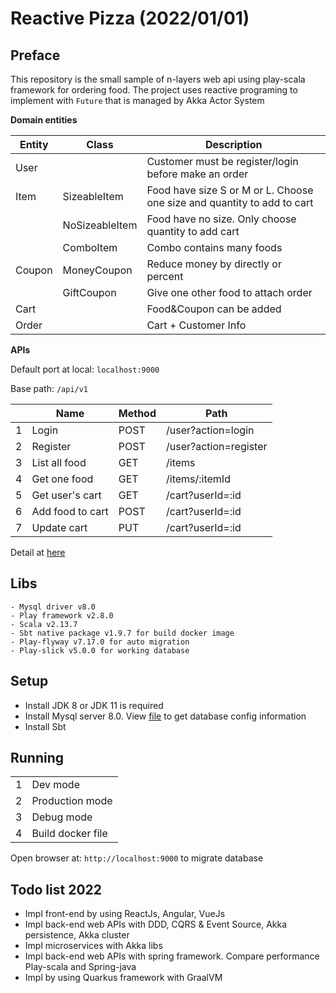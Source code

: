 # Reactive Pizza (2022/01/01)

## Preface

This repository is the small sample of n-layers web api using play-scala framework for ordering food. The project uses reactive programing to implement with `Future` that is managed by Akka Actor System

**Domain entities**

|Entity|Class|Description|
|---|---|---|
|User||Customer must be register/login before make an order|
|Item|SizeableItem|Food have size S or M or L. Choose one size and quantity to add  to cart|
||NoSizeableItem|Food have no size. Only choose quantity to add cart|
||ComboItem|Combo contains many foods|
|Coupon|MoneyCoupon|Reduce money by directly or percent|
||GiftCoupon|Give one other food to attach order|
|Cart||Food&Coupon can be added|
|Order||Cart + Customer Info|

**APIs**

Default port at local: `localhost:9000`

Base path: `/api/v1`

||Name|Method|Path|
|---|-----|------|------|
|1|Login|POST|/user?action=login|
|2|Register|POST|/user?action=register|
|3|List all food|GET|/items|
|4|Get one food|GET|/items/:itemId|
|5|Get user's cart|GET|/cart?userId=:id|
|6|Add food to cart|POST|/cart?userId=:id|
|7|Update cart|PUT|/cart?userId=:id|

Detail at [here](src/main/resources/routes)

## Libs
```
- Mysql driver v8.0 
- Play framework v2.8.0
- Scala v2.13.7
- Sbt native package v1.9.7 for build docker image
- Play-flyway v7.17.0 for auto migration
- Play-slick v5.0.0 for working database
```

## Setup
- Install JDK 8 or JDK 11 is required
- Install Mysql server 8.0. View [file](src/main/resources/application.conf) to get database config information
- Install Sbt

## Running

|||
|--|--|
|1|Dev mode|`sbt run`|
|2|Production mode|`sbt 'runProd'` or `sbt start`|
|3|Debug mode|`sbt -jvm-debug 5005 run` && `attach process 5005` at InteIJ IDEA|
|4|Build docker file| `sbt docker:publishLocal`|

Open browser at: `http://localhost:9000` to migrate database

## Todo list 2022
- Impl front-end by using ReactJs, Angular, VueJs
- Impl back-end web APIs with DDD, CQRS & Event Source, Akka persistence, Akka cluster
- Impl microservices with Akka libs
- Impl back-end web APIs with spring framework. Compare performance Play-scala and Spring-java
- Impl by using Quarkus framework with GraalVM


